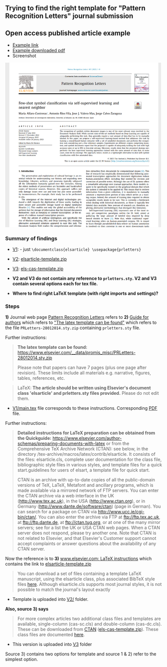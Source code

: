 ## Trying to find the right template for "Pattern Recognition Letters" journal submission

## Open access published article example 

- [Example link](https://www.sciencedirect.com/science/article/pii/S016786552300020X)
- [Example downloaded pdf](ExampleOfPublishedArticle)
- Screenshot
<img src="./assets/screenshot.png" width="500">

### Summary of findings 

- [V1](./V1/): - just `\documentclass{elsarticle} \usepackage{prletters}` 
- [V2](./V2): [elsarticle-template.zip](https://www.elsevier.com/__data/assets/file/0007/56842/elsarticle-template.zip)
- [V3](./V3): [els-cas-template.zip](https://mirrors.ctan.org/macros/latex/contrib/els-cas-templates.zip)



- **V2 and V3 do not contain any reference to `prletters.sty`. V2 and V3 contain several options each for tex file.**
- **Where to find right LaTeX template (with right imports and settings)?**

### Steps

**1)** Journal web page [Pattern Recognition Letters](https://www.sciencedirect.com/journal/pattern-recognition-letters) refers to **2)** [Guide for authors](https://www.elsevier.com/journals/pattern-recognition-letters/0167-8655/guide-for-authors) which refers to ["The latex template can be found"](https://www.elsevier.com/__data/promis_misc/PRLetters-28012014.sty.zip) which refers to the file `PRLetters-28012014.sty.zip` containing `prletters.sty` file.

Further instructions:

> **The latex template can be found:** https://www.elsevier.com/__data/promis_misc/PRLetters-28012014.sty.zip 
>
> Please note that papers can have 7 pages (plus one page after revision).
> These limits include all materials e.g. narrative, figures, tables,
> references, etc.

> LaTeX: **The article should be written using Elsevier's document class 'elsarticle' and prletters.sty files provided.** Please do not edit them.

- [V1/main.tex](V1/main.tex) file corresponds to these instructions. Corresponding [PDF](./V1/main.pdf) file.

Further instructions:

> **Detailed instructions for LaTeX preparation can be obtained from the Quickguide:**
> https://www.elsevier.com/author-schemas/preparing-documents-with-latex or
> from the Comprehensive TeX Archive Network (CTAN): see below, in the
> directory /tex-archive/macros/latex/contrib/elsarticle. It consists of the
> files: elsarticle.cls, complete user documentation for the class file,
> bibliographic style files in various styles, and template files for a quick
> start.guidelines for users of elsart, a template file for quick start.
> 
> CTAN is an archive with up-to-date copies of all the public-domain versions
> of TeX, LaTeX, Metafont and ancillary programs, which is made available via a
> mirrored network of FTP servers. You can enter the CTAN archive via a web
> interface in the UK (http://www.tex.ac.uk), in the USA (http://www.ctan.org),
> or in Germany (http://www.dante.de/software/ctan) (page in German). You can
> search for a package on CTAN via http://www.ucc.ie/cgi-bin/ctan/. You can
> also enter the archive via FTP at ftp://ftp.tex.ac.uk, at ftp://ftp.dante.de,
> at ftp://ctan.tug.org, or at one of the many mirror servers; see for a list
> the UK or USA CTAN web pages. When a CTAN server does not respond, please try
> another one. Note that CTAN is not related to Elsevier, and that Elsevier's
> Customer support cannot accept complaints or answer questions about the
> availability of any CTAN server. 


Now the reference is to **3)** [www.elsevier.com: LaTeX instructions](https://www.elsevier.com/author-schemas/preparing-documents-with-latex) which contains the link to [elsarticle-template.zip](https://www.elsevier.com/__data/assets/file/0007/56842/elsarticle-template.zip) 
> You can download a set of files containing a template LaTeX manuscript, using
> the elsarticle class, plus associated BibTeX style files
> [here](https://www.elsevier.com/__data/assets/file/0007/56842/elsarticle-template.zip).
> Although elsarticle.cls supports most journal styles, it is not possible to
> match the
> journal's layout exactly 

- Template is uploaded into [V2/](./V2/elsarticle) folder.

**Also, source 3) says**

> For more complex articles two additional class files and templates are available, single-column (cas-sc.cls) and double-column (cas-dc.cls). 
> These can be downloaded from [CTAN](https://www.ctan.org/pkg/els-cas-templates/) ([els-cas-template.zip](https://mirrors.ctan.org/macros/latex/contrib/els-cas-templates.zip)). These class files are documented [here](https://support.stmdocs.in/wiki/index.php?title=Elsarticle.cls).
- This version is uploaded into [V3](./V3/) folder

Source 3) contains two options for template and source 1 & 2) refer to the simplest option.
